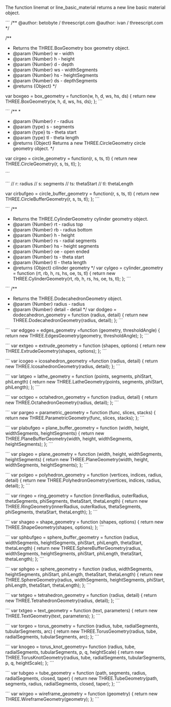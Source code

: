 The function linemat or line_basic_material returns a new line basic material object.

´´´
/**
 @author: betobyte / threescript.com
 @author: ivan / threescript.com
 */

/**
 * Returns the THREE.BoxGeometry box geometry object.
 * @param {Number} w - width
 * @param {Number} h - height
 * @param {Number} d - depth
 * @param {Number} ws - widthSegments
 * @param {Number} hs - heightSegments
 * @param {Number} ds - depthSegments
 * @returns {Object}
 */

var boxgeo = box_geometry = function(w, h, d, ws, hs, ds) {
   return new THREE.BoxGeometry(w, h, d, ws, hs, ds);
};
´´´

´´´
/**
 * 
 * @param {Number} r - radius
 * @param {type} s - segments
 * @param {type} ts - theta start
 * @param {type} tl - theta length
 * @returns {Object} Returns a new THREE.CircleGeometry circle geometry object.
 */

var cirgeo = circle_geometry = function(r, s, ts, tl) {
   return new THREE.CircleGeometry(r, s, ts, tl);
};

´´´

´´´
// r:  radius
// s:  segments
// ts: thetaStart
// tl: thetaLength

var cirbufgeo = circle_buffer_geometry = function(r, s, ts, tl) {
   return new THREE.CircleBufferGeometry(r, s, ts, tl);
};
´´´

´´´
/**
 * Returns the THREE.CylinderGeometry cylinder geometry object.
 * @param {Number} rt - radius top
 * @param {Number} rb - radius bottom
 * @param {Number} h - height
 * @param {Number} rs - radial segments
 * @param {Number} hs - height segments
 * @param {Number} oe - open ended
 * @param {Number} ts - theta start
 * @param {Number} tl - theta length
 * @returns {Object} cilinder geometry
 */
var cylgeo = cylinder_geometry = function (rt, rb, h, rs, hs, oe, ts, tl) {
   return new THREE.CylinderGeometry(rt, rb, h, rs, hs, oe, ts, tl);
};
´´´

´´´
/**
 * Returns the THREE.DodecahedronGeometry object.
 * @param {Number} radius - radius
 * @param {Number} detail - detail
 */
var dodgeo = dodecahedron_geometry = function (radius, detail) {
   return new THREE.DodecahedronGeometry(radius, detail);
};
´´´

´´´
var edggeo = edges_geometry =function (geometry, thresholdAngle) {
   return new THREE.EdgesGeometry(geometry, thresholdAngle);
};
´´´

´´´
var extgeo = extrude_geometry = function (shapes, options) {
   return new THREE.ExtrudeGeometry(shapes, options);
};
´´´

´´´
var icogeo = icosahedron_geometry =function (radius, detail) {
   return new THREE.IcosahedronGeometry(radius, detail);
};
´´´

´´´
var latgeo = lathe_geometry = function (points, segments, phiStart, phiLength) {
   return new THREE.LatheGeometry(points, segments, phiStart, phiLength);
};
´´´

´´´
var octgeo = octahedron_geometry = function (radius, detail) {
   return new THREE.OctahedronGeometry(radius, detail);
};
´´´

´´´
var pargeo = parametric_geometry = function (func, slices, stacks) {
   return new THREE.ParametricGeometry(func, slices, stacks);
};
´´´

´´´
var plabufgeo = plane_buffer_geometry = function (width, height, widthSegments, heightSegments) {
   return new THREE.PlaneBufferGeometry(width, height, widthSegments, heightSegments);
};
´´´

´´´
var plageo = plane_geometry = function (width, height, widthSegments, heightSegments) {
   return new THREE.PlaneGeometry(width, height, widthSegments, heightSegments);
};
´´´

´´´
var polgeo = polyhedron_geometry = function (vertices, indices, radius, detail) {
   return new THREE.PolyhedronGeometry(vertices, indices, radius, detail);
};
´´´

´´´
var ringeo = ring_geometry = function (innerRadius, outerRadius, thetaSegments, phiSegments, thetaStart, thetaLength) {
   return new THREE.RingGeometry(innerRadius, outerRadius, thetaSegments, phiSegments, thetaStart, thetaLength);
};
´´´

´´´
var shageo = shape_geometry = function (shapes, options) {
   return new THREE.ShapeGeometry(shapes, options);
};
´´´

´´´
var sphbufgeo = sphere_buffer_geometry = function (radius, widthSegments, heightSegments, phiStart, phiLength, thetaStart, thetaLength) {
   return new THREE.SphereBufferGeometry(radius, widthSegments, heightSegments, phiStart, phiLength, thetaStart, thetaLength);
};
´´´

´´´
var sphgeo = sphere_geometry = function (radius, widthSegments, heightSegments, phiStart, phiLength, thetaStart, thetaLength) {
   return new THREE.SphereGeometry(radius, widthSegments, heightSegments, phiStart, phiLength, thetaStart, thetaLength);
};
´´´

´´´
var tetgeo = tetrahedron_geometry = function (radius, detail) {
   return new THREE.TetrahedronGeometry(radius, detail);
};
´´´

´´´
var txtgeo = text_geometry = function (text, parameters) {
   return new THREE.TextGeometry(text, parameters);
};
´´´

´´´
var torgeo = torus_geometry = function (radius, tube, radialSegments, tubularSegments, arc) {
   return new THREE.TorusGeometry(radius, tube, radialSegments, tubularSegments, arc);
};
´´´

´´´
var knogeo = torus_knot_geometry= function (radius, tube, radialSegments, tubularSegments, p, q, heightScale) {
   return new THREE.TorusKnotGeometry(radius, tube, radialSegments, tubularSegments, p, q, heightScale);
};
´´´

´´´
var tubgeo = tube_geometry = function (path, segments, radius, radialSegments, closed, taper) {
   return new THREE.TubeGeometry(path, segments, radius, radialSegments, closed, taper);
};
´´´

´´´
var wirgeo = wireframe_geometry = function (geometry) {
   return new THREE.WireframeGeometry(geometry);
};
´´´
